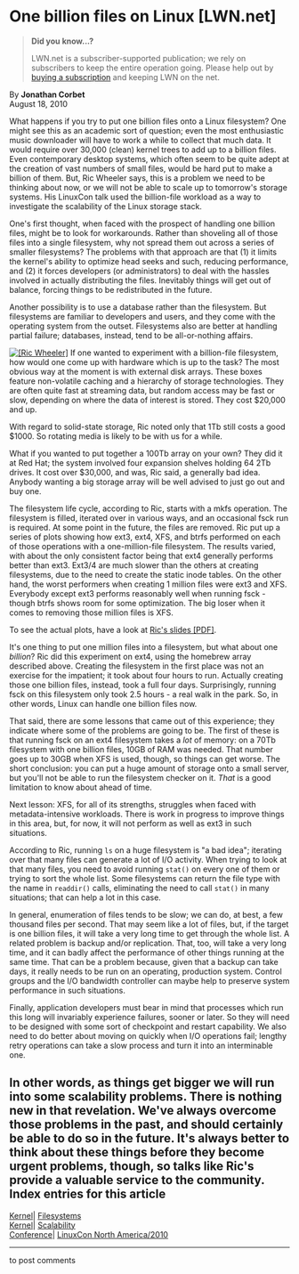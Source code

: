 # One billion files on Linux [LWN.net]

> **Did you know...?**
> 
> LWN.net is a subscriber-supported publication; we rely on subscribers to keep the entire operation going. Please help out by [buying a subscription](/Promo/nst-nag4/subscribe) and keeping LWN on the net. 

By **Jonathan Corbet**  
August 18, 2010 

What happens if you try to put one billion files onto a Linux filesystem? One might see this as an academic sort of question; even the most enthusiastic music downloader will have to work a while to collect that much data. It would require over 30,000 (clean) kernel trees to add up to a billion files. Even contemporary desktop systems, which often seem to be quite adept at the creation of vast numbers of small files, would be hard put to make a billion of them. But, Ric Wheeler says, this is a problem we need to be thinking about now, or we will not be able to scale up to tomorrow's storage systems. His LinuxCon talk used the billion-file workload as a way to investigate the scalability of the Linux storage stack. 

One's first thought, when faced with the prospect of handling one billion files, might be to look for workarounds. Rather than shoveling all of those files into a single filesystem, why not spread them out across a series of smaller filesystems? The problems with that approach are that (1) it limits the kernel's ability to optimize head seeks and such, reducing performance, and (2) it forces developers (or administrators) to deal with the hassles involved in actually distributing the files. Inevitably things will get out of balance, forcing things to be redistributed in the future. 

Another possibility is to use a database rather than the filesystem. But filesystems are familiar to developers and users, and they come with the operating system from the outset. Filesystems also are better at handling partial failure; databases, instead, tend to be all-or-nothing affairs. 

[![\[Ric Wheeler\]](https://static.lwn.net/images/conf/2010/linuxcon/RicWheeler-sm.jpg)](/Articles/400640/) If one wanted to experiment with a billion-file filesystem, how would one come up with hardware which is up to the task? The most obvious way at the moment is with external disk arrays. These boxes feature non-volatile caching and a hierarchy of storage technologies. They are often quite fast at streaming data, but random access may be fast or slow, depending on where the data of interest is stored. They cost $20,000 and up. 

With regard to solid-state storage, Ric noted only that 1Tb still costs a good $1000. So rotating media is likely to be with us for a while. 

What if you wanted to put together a 100Tb array on your own? They did it at Red Hat; the system involved four expansion shelves holding 64 2Tb drives. It cost over $30,000, and was, Ric said, a generally bad idea. Anybody wanting a big storage array will be well advised to just go out and buy one. 

The filesystem life cycle, according to Ric, starts with a mkfs operation. The filesystem is filled, iterated over in various ways, and an occasional fsck run is required. At some point in the future, the files are removed. Ric put up a series of plots showing how ext3, ext4, XFS, and btrfs performed on each of those operations with a one-million-file filesystem. The results varied, with about the only consistent factor being that ext4 generally performs better than ext3. Ext3/4 are much slower than the others at creating filesystems, due to the need to create the static inode tables. On the other hand, the worst performers when creating 1 million files were ext3 and XFS. Everybody except ext3 performs reasonably well when running fsck - though btrfs shows room for some optimization. The big loser when it comes to removing those million files is XFS. 

To see the actual plots, have a look at [Ric's slides [PDF]](http://events.linuxfoundation.org/slides/2010/linuxcon2010_wheeler.pdf). 

It's one thing to put one million files into a filesystem, but what about one _billion_? Ric did this experiment on ext4, using the homebrew array described above. Creating the filesystem in the first place was not an exercise for the impatient; it took about four hours to run. Actually creating those one billion files, instead, took a full four days. Surprisingly, running fsck on this filesystem only took 2.5 hours - a real walk in the park. So, in other words, Linux can handle one billion files now. 

That said, there are some lessons that came out of this experience; they indicate where some of the problems are going to be. The first of these is that running fsck on an ext4 filesystem takes a _lot_ of memory: on a 70Tb filesystem with one billion files, 10GB of RAM was needed. That number goes up to 30GB when XFS is used, though, so things can get worse. The short conclusion: you can put a huge amount of storage onto a small server, but you'll not be able to run the filesystem checker on it. _That_ is a good limitation to know about ahead of time. 

Next lesson: XFS, for all of its strengths, struggles when faced with metadata-intensive workloads. There is work in progress to improve things in this area, but, for now, it will not perform as well as ext3 in such situations. 

According to Ric, running `ls` on a huge filesystem is "a bad idea"; iterating over that many files can generate a lot of I/O activity. When trying to look at that many files, you need to avoid running `stat()` on every one of them or trying to sort the whole list. Some filesystems can return the file type with the name in `readdir()` calls, eliminating the need to call `stat()` in many situations; that can help a lot in this case. 

In general, enumeration of files tends to be slow; we can do, at best, a few thousand files per second. That may seem like a lot of files, but, if the target is one billion files, it will take a very long time to get through the whole list. A related problem is backup and/or replication. That, too, will take a very long time, and it can badly affect the performance of other things running at the same time. That can be a problem because, given that a backup can take days, it really needs to be run on an operating, production system. Control groups and the I/O bandwidth controller can maybe help to preserve system performance in such situations. 

Finally, application developers must bear in mind that processes which run this long will invariably experience failures, sooner or later. So they will need to be designed with some sort of checkpoint and restart capability. We also need to do better about moving on quickly when I/O operations fail; lengthy retry operations can take a slow process and turn it into an interminable one. 

In other words, as things get bigger we will run into some scalability problems. There is nothing new in that revelation. We've always overcome those problems in the past, and should certainly be able to do so in the future. It's always better to think about these things before they become urgent problems, though, so talks like Ric's provide a valuable service to the community.  
Index entries for this article  
---  
[Kernel](/Kernel/Index)| [Filesystems](/Kernel/Index#Filesystems)  
[Kernel](/Kernel/Index)| [Scalability](/Kernel/Index#Scalability)  
[Conference](/Archives/ConferenceIndex/)| [LinuxCon North America/2010](/Archives/ConferenceIndex/#LinuxCon_North_America-2010)  
  


* * *

to post comments 
